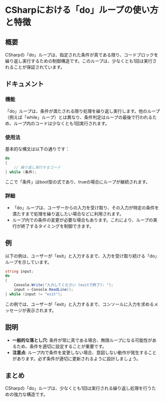 <!--
Meta Description: # CSharpにおける「do」ループの使い方と特徴 ## 概要 CSharpの「do」ループは、指定された条件が真である限り、コードブロックを繰り返し実行するための制御構造です。このループは、少なくとも1回は実行されることが保証されています。 ## ドキュメント ### 機能 「do」ループは、条...
Meta Keywords: ループは, while, exit, input, csharpの
-->

# CSharpにおける「do」ループの使い方と特徴

## 概要
CSharpの「do」ループは、指定された条件が真である限り、コードブロックを繰り返し実行するための制御構造です。このループは、少なくとも1回は実行されることが保証されています。

## ドキュメント
### 機能
「do」ループは、条件が満たされる限り処理を繰り返し実行します。他のループ（例えば「while」ループ）とは異なり、条件判定はループの最後で行われるため、ループ内のコードは少なくとも1回実行されます。

### 使用法
基本的な構文は以下の通りです：

```csharp
do
{
    // 繰り返し実行するコード
} while (条件);
```

ここで「条件」はbool型の式であり、trueの場合にループが継続されます。

### 詳細
- 「do」ループは、ユーザーからの入力を受け取り、その入力が特定の条件を満たすまで処理を繰り返したい場合などに利用されます。
- ループ内での条件の変更が必要な場合もあります。これにより、ループの実行が終了するタイミングを制御できます。

## 例
以下の例は、ユーザーが「exit」と入力するまで、入力を受け取り続ける「do」ループを示しています。

```csharp
string input;
do
{
    Console.Write("入力してください (exitで終了): ");
    input = Console.ReadLine();
} while (input != "exit");
```

この例では、ユーザーが「exit」と入力するまで、コンソールに入力を求めるメッセージが表示されます。

## 説明
- **一般的な落とし穴**: 条件が常に真である場合、無限ループになる可能性があるため、条件を適切に設定することが重要です。
- **注意点**: ループ内で条件を変更しない場合、意図しない動作が発生することがあります。必ず条件が適切に更新されるように設計しましょう。

## まとめ
CSharpの「do」ループは、少なくとも1回は実行される繰り返し処理を行うための強力な構造です。
